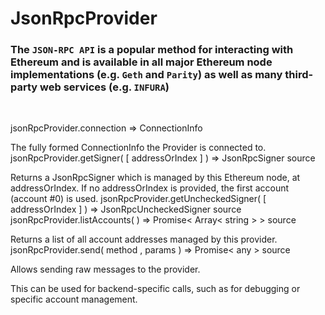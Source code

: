 # JsonRpcProvider

### The `JSON-RPC API` is a popular method for interacting with Ethereum and is available in all major Ethereum node implementations (e.g. `Geth` and `Parity`) as well as many third-party web services (e.g. `INFURA`)

<br />

jsonRpcProvider.connection ⇒ ConnectionInfo

The fully formed ConnectionInfo the Provider is connected to.
jsonRpcProvider.getSigner( [ addressOrIndex ] ) ⇒ JsonRpcSigner
source

Returns a JsonRpcSigner which is managed by this Ethereum node, at addressOrIndex. If no addressOrIndex is provided, the first account (account #0) is used.
jsonRpcProvider.getUncheckedSigner( [ addressOrIndex ] ) ⇒ JsonRpcUncheckedSigner
source
jsonRpcProvider.listAccounts( ) ⇒ Promise< Array< string > >
source

Returns a list of all account addresses managed by this provider.
jsonRpcProvider.send( method , params ) ⇒ Promise< any >
source

Allows sending raw messages to the provider.

This can be used for backend-specific calls, such as for debugging or specific account management.
